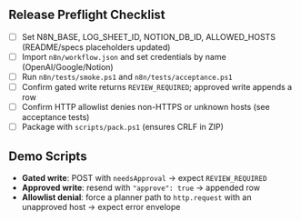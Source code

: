 ## Release Preflight Checklist
- [ ] Set N8N_BASE, LOG_SHEET_ID, NOTION_DB_ID, ALLOWED_HOSTS (README/specs placeholders updated)
- [ ] Import `n8n/workflow.json` and set credentials by name (OpenAI/Google/Notion)
- [ ] Run `n8n/tests/smoke.ps1` and `n8n/tests/acceptance.ps1`
- [ ] Confirm gated write returns `REVIEW_REQUIRED`; approved write appends a row
- [ ] Confirm HTTP allowlist denies non-HTTPS or unknown hosts (see acceptance tests)
- [ ] Package with `scripts/pack.ps1` (ensures CRLF in ZIP)

## Demo Scripts
- **Gated write**: POST with `needsApproval` → expect `REVIEW_REQUIRED`
- **Approved write**: resend with `"approve": true` → appended row
- **Allowlist denial**: force a planner path to `http.request` with an unapproved host → expect error envelope
